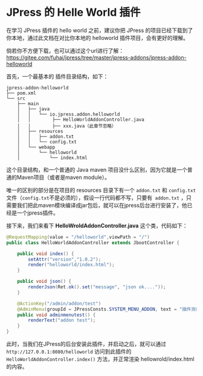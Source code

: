 # JPress 的 Helle World 插件



在学习 JPress 插件的 hello world 之前，建议你把 JPress 的项目已经下载到了你本地，通过此文档在对比你本地的 helloworld 插件项目，会有更好的理解。

倘若你不方便下载，也可以通过这个url进行了解：<a href="https://gitee.com/fuhai/jpress/tree/master/jpress-addons/jpress-addon-helloworld" target="_blank">https://gitee.com/fuhai/jpress/tree/master/jpress-addons/jpress-addon-helloworld</a>

首先，一个最基本的 插件目录结构，如下：

```
jpress-addon-helloworld
├── pom.xml
└── src
    ├── main
    │   ├── java
    │   │   └── io.jpress.addon.helloworld
    │   │        ├── HelloWorldAddonController.java
    │   │        ├── xxx.java（此章节忽略）
    │   ├── resources
    │   │   ├── addon.txt
    │   │   └── config.txt
    │   └── webapp
    │       └── helloworld
    │           └── index.html
```
这个目录结构，和一个普通的 Java maven 项目没什么区别，因为它就是一个普通的Maven项目（或者是maven module）。

唯一的区别的部分是在项目的 resources 目录下有一个 `addon.txt` 和 `config.txt` 文件（`config.txt`不是必须的），假设一行代码都不写，只要有` addon.txt` ，只需要我们把此maven模块编译成jar包后，就可以在jpress后台进行安装了，他已经是一个jpress插件。


接下来，我们来看下 **HelloWroldAddonController.java** 这个类，代码如下：

```java
@RequestMapping(value = "/helloworld",viewPath = "/")
public class HelloWorldAddonController extends JbootController {

    public void index() {
        setAttr("version","1.0.2");
        render("helloworld/index.html");
    }

    public void json() {
        renderJson(Ret.ok().set("message", "json ok...."));
    }

    @ActionKey("/admin/addon/test")
    @AdminMenu(groupId = JPressConsts.SYSTEM_MENU_ADDON, text = "插件测试")
    public void adminmenutest() {
        renderText("addon test");
    }
}
```

此时，当我们在JPress的后台安装此插件，并启动之后，就可以通过 `http://127.0.0.1:8080/helloworld` 访问到此插件的 `HelloWorldAddonController.index()` 方法，并正常渲染 hellowrold/index.html 的内容。
